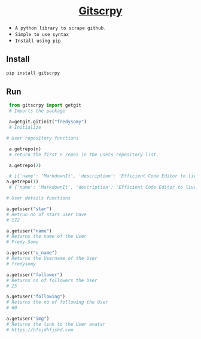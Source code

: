 <h1 align="center"><u> Gitscrpy </u></h1>

* `A python library to scrape github.`
* `Simple to use syntax`
* `Install using pip`

<h2 id="install">Install</h2>

```python
pip install gitscrpy


```

<h2 id="install">Run</h2>

```python
 from gitscrpy import getgit
 # Imports the package

 a=getgit.gitinit("fredysomy")
 # Initialize

# User repository functions

 a.getrepo(n)
 # return the first n repos in the users repository list.

 a.getrepo(2)

 # [{'name': 'MarkdownIt', 'description': 'Efficient Code Editor to live render Markdown and save as Markdown,Html and Pdf +⚡ Instant Hosting in The Web.⚡', 'url': 'https://github.com/fredysomy/MarkdownIt', 'stars': '13'}, {'name': 'fredysomy', 'url': 'https://github.com/fredysomy/fredysomy', 'stars': '4'}]
a.getrepo(1)
 # {'name': 'MarkdownIt', 'description': 'Efficient Code Editor to live render Markdown and save as Markdown,Html and Pdf +⚡ Instant Hosting in The Web.⚡', 'url': 'https://github.com/fredysomy/MarkdownIt', 'stars': '13'}

# User details functions

a.getuser("star")
# Retrun no of stars user have 
# 172

a.getuser("name")
# Returns the name of the User
# Fredy Somy

a.getuser("u_name")
# Returns the Username of the User
# fredysomy

a.getuser("follower")
# Returns no of followers the User
# 25

a.getuser("following")
# Returns the no of following the User
# 60

a.getuser("img")
# Returns the link to the User avatar
# https://hfsjdhfjshd.com

```
